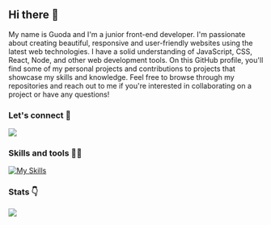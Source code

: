 ## Hi there 👋

My name is Guoda and I'm a junior front-end developer. I'm passionate about creating beautiful, responsive and user-friendly websites using the latest web technologies. I have a solid understanding of JavaScript, CSS, React, Node, and other web development tools. On this GitHub profile, you'll find some of my personal projects and contributions to projects that showcase my skills and knowledge. Feel free to browse through my repositories and reach out to me if you're interested in collaborating on a project or have any questions!

### Let's connect 🤝
[![](https://www.vectorlogo.zone/logos/linkedin/linkedin-icon.svg)](https://www.linkedin.com/in/guodaar/)


### Skills and tools 👩‍🔧

[![My Skills](https://skills.thijs.gg/icons?i=js,html,css,scss,ts,react,nodejs,mongodb,express,vite,github,ps,postman,styledcomponents,materialui,vscode&perline=8)](https://skills.thijs.gg)


### Stats 👇

![](https://github-readme-stats.vercel.app/api/top-langs?username=guodaar&layout=compact)


<!--
**guodaar/guodaar** is a ✨ _special_ ✨ repository because its `README.md` (this file) appears on your GitHub profile.

Here are some ideas to get you started:

- 🔭 I’m currently working on ...
- 🌱 I’m currently learning ...
- 👯 I’m looking to collaborate on ...
- 🤔 I’m looking for help with ...
- 💬 Ask me about ...
- 📫 How to reach me: ...
- 😄 Pronouns: ...
- ⚡ Fun fact: ...
-->

